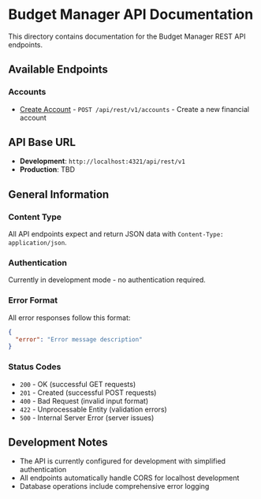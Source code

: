 # Budget Manager API Documentation

This directory contains documentation for the Budget Manager REST API endpoints.

## Available Endpoints

### Accounts
- [Create Account](./create-account.md) - `POST /api/rest/v1/accounts` - Create a new financial account

## API Base URL

- **Development**: `http://localhost:4321/api/rest/v1`
- **Production**: TBD

## General Information

### Content Type
All API endpoints expect and return JSON data with `Content-Type: application/json`.

### Authentication
Currently in development mode - no authentication required.

### Error Format
All error responses follow this format:
```json
{
  "error": "Error message description"
}
```

### Status Codes
- `200` - OK (successful GET requests)
- `201` - Created (successful POST requests)
- `400` - Bad Request (invalid input format)
- `422` - Unprocessable Entity (validation errors)
- `500` - Internal Server Error (server issues)

## Development Notes

- The API is currently configured for development with simplified authentication
- All endpoints automatically handle CORS for localhost development
- Database operations include comprehensive error logging